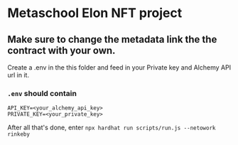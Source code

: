# Metaschool Elon NFT project

## Make sure to change the metadata link the the contract with your own.

Create a .env in the this folder and feed in your Private key and Alchemy API url in it.
### `.env` should contain
```
API_KEY=<your_alchemy_api_key>
PRIVATE_KEY=<your_private_key>
```
After all that's done, enter `npx hardhat run scripts/run.js --netowork rinkeby`

